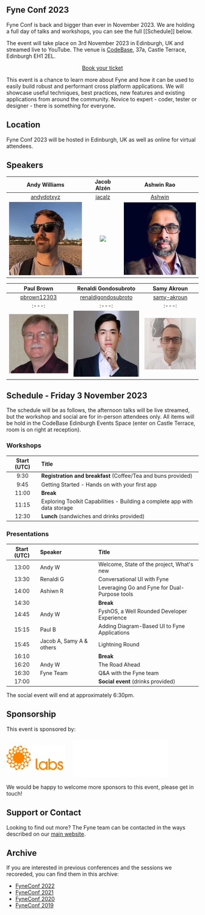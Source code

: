 ## Fyne Conf 2023

Fyne Conf is back and bigger than ever in November 2023.
We are holding a full day of talks and workshops, you can see the full [[Schedule]] below.

The event will take place on 3rd November 2023 in Edinburgh, UK and streamed live to YouTube.
The venue is [CodeBase](https://thisiscodebase.com), 37a, Castle Terrace, Edinburgh EH1 2EL.

<p style="text-align: center">
  <a href="https://www.eventbrite.co.uk/e/699591485967?aff=oddtdtcreator" class="btn btn-primary">Book your ticket</a>
</p>

This event is a chance to learn more about Fyne and how it can be used to
easily build robust and performant cross platform applications.
We will showcase useful techniques, best practices, new features and existing applications from around the community.
Novice to expert - coder, tester or designer - there is something for everyone.

## Location

Fyne Conf 2023 will be hosted in Edinburgh, UK as well as online for virtual attendees.

## Speakers

| Andy Williams | Jacob Alzén | Ashwin Rao |
|:---:|:---:|:---:|
| [andydotxyz](https://twitter.com/andydotxyz) | [jacalz](https://github.com/jacalz) | [Ashwin](https://www.linkedin.com/in/ashwinraop/) |
| ![](/assets/img/andydotxyz.jpg) |  <img src="https://avatars3.githubusercontent.com/u/25466657?s=460&u=fd19b488f28032c9c5cf15eaf08536441d56ad93&v=4" width="200" /> | <img src="/assets/img/ash.jpg" width="200" /> |

| Paul Brown | Renaldi Gondosubroto | Samy Akroun |
|:---:|:---:|:---:|
| [pbrown12303](https://github.com/pbrown12303) | [renaldigondosubroto](https://www.linkedin.com/in/renaldigondosubroto/) | [samy-akroun](https://www.linkedin.com/in/samy-akroun-4111bb19a/) |
|:---:|:---:|:---:|
| <img src="/assets/img/pbrown12303.png" width="200" /> |  <img src="/assets/img/renaldig.jpg" width="200" /> | <img src="/assets/img/matwachich.jpeg" width="200" /> |

## Schedule - Friday 3 November 2023

The schedule will be as follows, the afternoon talks will be live streamed, but the workshop and social are for in-person attendees only.
All items will be hold in the CodeBase Edinburgh Events Space (enter on Castle Terrace, room is on right at reception).


### Workshops

| Start (UTC) | Title |
|:---:|:---|
| 9:30 | **Registration and breakfast** (Coffee/Tea and buns provided) |
| 9:45 | Getting Started - Hands on with your first app |
| 11:00 | **Break** |
| 11:15 | Exploring Toolkit Capabilities - Building a complete app with data storage |
| 12:30 | **Lunch** (sandwiches and drinks provided) |


### Presentations

| Start (UTC) | Speaker | Title |
|:---:|:---|:---|
| 13:00 | Andy W | Welcome, State of the project, What's new |
| 13:30 | Renaldi G | Conversational UI with Fyne |
| 14:00 | Ashiwn R | Leveraging Go and Fyne for Dual-Purpose tools |
| 14:30 | | **Break** |
| 14:45 | Andy W | FyshOS, a Well Rounded Developer Experience |
| 15:15 | Paul B | Adding Diagram-Based UI to Fyne Applications |
| 15:45 | Jacob A, Samy A & others | Lightning Round |
| 16:10 | | **Break** |
| 16:20 | Andy W | The Road Ahead |
| 16:30 | Fyne Team | Q&A with the Fyne team |
| 17:00 | | **Social event** (drinks provided) |

The social event will end at approximately 6:30pm.

## Sponsorship

This event is sponsored by:

<a href="https://fynelabs.com" style="text-decoration: none" alt="Fyne Labs" title="Fyne Labs"><img src="assets/img/fynelabs.png" style="padding: 14pt 0;" width="154" /></a>
&nbsp;&nbsp;&nbsp;
<a href="https://thisiscodebase.com" style="text-decoration: none" alt="CodeBase" title="CodeBase"><img src="assets/img/codebase.png" style="padding-top: 5pt;" width="250" /></a>

We would be happy to welcome more sponsors to this event, please get in touch!

## Support or Contact

Looking to find out more? The Fyne team can be contacted
in the ways described on our [main website](https://fyne.io/#contact).


## Archive

If you are interested in previous conferences and the sessions we recoreded, you can find them in this archive:

* [FyneConf 2022](/archive/2022)
* [FyneConf 2021](/archive/2021)
* [FyneConf 2020](/archive/2020)
* [FyneConf 2019](/archive/2019)

